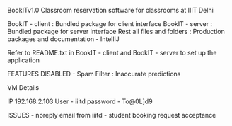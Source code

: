 BookITv1.0
Classroom reservation software for classrooms at IIIT Delhi

BookIT - client : Bundled package for client interface
BookIT - server : Bundled package for server interface
Rest all files and folders : Production packages and documentation - IntelliJ

Refer to README.txt in BookIT - client and BookIT - server to set up the application

FEATURES DISABLED
	- Spam Filter 		: Inaccurate predictions

VM Details

IP 192.168.2.103
User - iiitd
password - To@0L]d9

ISSUES
	- noreply email from iiitd
	- student booking request acceptance
	